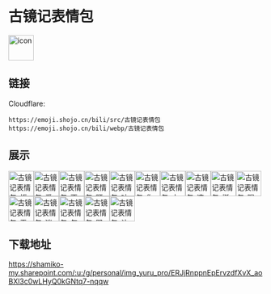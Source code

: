 # 古镜记表情包
<img src="https://emoji.shojo.cn/bili/src/古镜记表情包/icon.png" width="50" height="50" alt="icon">

## 链接
Cloudflare:
```
https://emoji.shojo.cn/bili/src/古镜记表情包
https://emoji.shojo.cn/bili/webp/古镜记表情包
```
## 展示
<img src="https://emoji.shojo.cn/bili/src/古镜记表情包/古镜记表情包-拒绝.png" width="50" height="50" alt="古镜记表情包-拒绝"><img src="https://emoji.shojo.cn/bili/src/古镜记表情包/古镜记表情包-爱会消失.png" width="50" height="50" alt="古镜记表情包-爱会消失"><img src="https://emoji.shojo.cn/bili/src/古镜记表情包/古镜记表情包-不了谢谢.png" width="50" height="50" alt="古镜记表情包-不了谢谢"><img src="https://emoji.shojo.cn/bili/src/古镜记表情包/古镜记表情包-盯.png" width="50" height="50" alt="古镜记表情包-盯"><img src="https://emoji.shojo.cn/bili/src/古镜记表情包/古镜记表情包-咕咕咕.png" width="50" height="50" alt="古镜记表情包-咕咕咕"><img src="https://emoji.shojo.cn/bili/src/古镜记表情包/古镜记表情包-你好.png" width="50" height="50" alt="古镜记表情包-你好"><img src="https://emoji.shojo.cn/bili/src/古镜记表情包/古镜记表情包-小丑.png" width="50" height="50" alt="古镜记表情包-小丑"><img src="https://emoji.shojo.cn/bili/src/古镜记表情包/古镜记表情包-这像话吗.png" width="50" height="50" alt="古镜记表情包-这像话吗"><img src="https://emoji.shojo.cn/bili/src/古镜记表情包/古镜记表情包-挺突然的.png" width="50" height="50" alt="古镜记表情包-挺突然的"><img src="https://emoji.shojo.cn/bili/src/古镜记表情包/古镜记表情包-喝茶.png" width="50" height="50" alt="古镜记表情包-喝茶"><img src="https://emoji.shojo.cn/bili/src/古镜记表情包/古镜记表情包-无欲无求.png" width="50" height="50" alt="古镜记表情包-无欲无求"><img src="https://emoji.shojo.cn/bili/src/古镜记表情包/古镜记表情包-迷惑.png" width="50" height="50" alt="古镜记表情包-迷惑"><img src="https://emoji.shojo.cn/bili/src/古镜记表情包/古镜记表情包-怎么了.png" width="50" height="50" alt="古镜记表情包-怎么了"><img src="https://emoji.shojo.cn/bili/src/古镜记表情包/古镜记表情包-哭哭.png" width="50" height="50" alt="古镜记表情包-哭哭"><img src="https://emoji.shojo.cn/bili/src/古镜记表情包/古镜记表情包-让我看看.png" width="50" height="50" alt="古镜记表情包-让我看看">

## 下载地址

https://shamiko-my.sharepoint.com/:u:/g/personal/img_yuru_pro/ERJjRnppnEpErvzdfXvX_aoBXl3c0wLHyQ0kGNtq7-nqqw